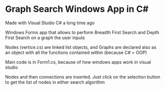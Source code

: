 # Graph Search Windows App in C#
Made with Visual Studio C# a long time ago

Windows Forms app that allows to perform Breadth First Search and Depth First Search on a graph the user inputs

Nodes (vertice.cs) are linked list objects, and Graphs are declared also as an object with all the functions contained within (because C# = OOP)

Main code is in Form1.cs, because of how windows apps work in visual studio

Nodes and then connections are inserted. Just click on the selection button to get the list of nodes in either search algorithm
